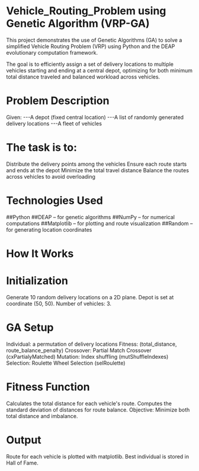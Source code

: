 # Vehicle_Routing_Problem using Genetic Algorithm (VRP-GA)
This project demonstrates the use of Genetic Algorithms (GA) to solve a simplified Vehicle Routing Problem (VRP) using Python and the DEAP evolutionary computation framework.

The goal is to efficiently assign a set of delivery locations to multiple vehicles starting and ending at a central depot, optimizing for both minimum total distance traveled and balanced workload across vehicles.

# Problem Description
Given:
 ---A depot (fixed central location)
 ---A list of randomly generated delivery locations
 ---A fleet of vehicles

# The task is to:
  Distribute the delivery points among the vehicles
  Ensure each route starts and ends at the depot
  Minimize the total travel distance
  Balance the routes across vehicles to avoid overloading

# Technologies Used
  ##Python
  ##DEAP – for genetic algorithms
  ##NumPy – for numerical computations
  ##Matplotlib – for plotting and route visualization
  ##Random – for generating location coordinates

# How It Works
# Initialization
  Generate 10 random delivery locations on a 2D plane.
  Depot is set at coordinate (50, 50).
  Number of vehicles: 3.

# GA Setup
  Individual: a permutation of delivery locations
  Fitness: (total_distance, route_balance_penalty)
  Crossover: Partial Match Crossover (cxPartialyMatched)
  Mutation: Index shuffling (mutShuffleIndexes)
  Selection: Roulette Wheel Selection (selRoulette)

# Fitness Function
  Calculates the total distance for each vehicle's route.
  Computes the standard deviation of distances for route balance.
  Objective: Minimize both total distance and imbalance.

# Output
  Route for each vehicle is plotted with matplotlib.
  Best individual is stored in Hall of Fame.

